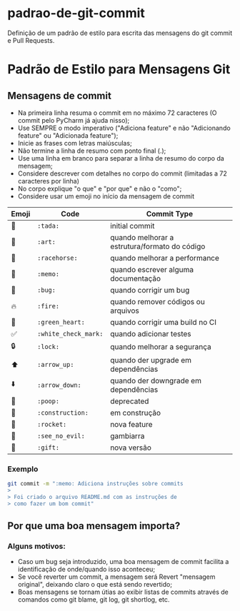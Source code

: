 # padrao-de-git-commit
Definição de um padrão de estilo para escrita das mensagens do git commit e Pull Requests.

# Padrão de Estilo para Mensagens Git

## Mensagens de commit

- Na primeira linha resuma o commit em no máximo 72 caracteres (O commit pelo PyCharm já ajuda nisso);
- Use SEMPRE o modo imperativo ("Adiciona feature" e não "Adicionando feature" ou "Adicionada feature");
- Inicie as frases com letras maiúsculas;
- Não termine a linha de resumo com ponto final (.);
- Use uma linha em branco para separar a linha de resumo do corpo da mensagem;
- Considere descrever com detalhes no corpo do commit (limitadas a 72 caracteres por linha)
- No corpo explique "o que" e "por que" e não o "como";
- Considere usar um emoji no início da mensagem de commit

Emoji | Code | Commit Type
------------ | ------------- | -------------
:tada: | `:tada:` | initial commit
:art: | `:art:` | quando melhorar a estrutura/formato do código
:racehorse: | `:racehorse:` | quando melhorar a performance
:memo: | `:memo:` | quando escrever alguma documentação
:bug: | `:bug:` | quando corrigir um bug
:fire: | `:fire:` | quando remover códigos ou arquivos
:green_heart: | `:green_heart:` | quando corrigir uma build no CI
:white_check_mark: | `:white_check_mark:` | quando adicionar testes
:lock: | `:lock:` | quando melhorar a segurança
:arrow_up: | `:arrow_up:` | quando der upgrade em dependências
:arrow_down: | `:arrow_down:` | quando der downgrade em dependências
:poop: | `:poop:` | deprecated
:construction: | `:construction:` | em construção
:rocket: | `:rocket:` | nova feature
:see_no_evil: | `:see_no_evil:` | gambiarra
:gift: | `:gift:` | nova versão

### Exemplo
```bash
git commit -m ":memo: Adiciona instruções sobre commits
>
> Foi criado o arquivo README.md com as instruções de
> como fazer um bom commit"
``` 

## Por que uma boa mensagem importa?
### Alguns motivos:
- Caso um bug seja introduzido, uma boa mensagem de commit facilita a identificação de onde/quando isso aconteceu;
- Se você reverter um commit, a mensagem será Revert "mensagem original", deixando claro o que está sendo revertido;
- Boas mensagens se tornam útias ao exibir listas de commits através de comandos como git blame, git log, git shortlog, etc.
